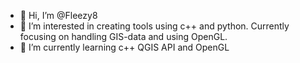 - 👋 Hi, I’m @Fleezy8
- 👀 I’m interested in creating tools using c++ and python. Currently focusing on handling GIS-data and using OpenGL.
- 🌱 I’m currently learning c++ QGIS API and OpenGL
<!--- - 💞️ I’m looking to collaborate on ...
- 📫 How to reach me ...
--->
<!---
Fleezy8/Fleezy8 is a ✨ special ✨ repository because its `README.md` (this file) appears on your GitHub profile.
You can click the Preview link to take a look at your changes.
--->
